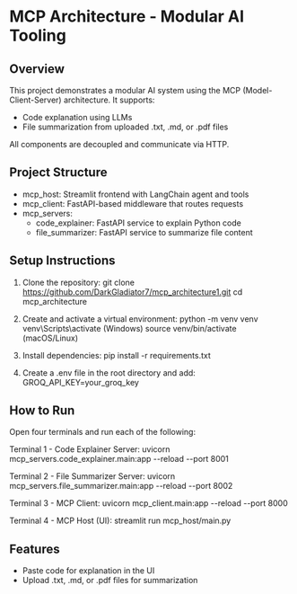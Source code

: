 # MCP Architecture - Modular AI Tooling

## Overview
This project demonstrates a modular AI system using the MCP (Model-Client-Server) architecture. It supports:
- Code explanation using LLMs
- File summarization from uploaded .txt, .md, or .pdf files

All components are decoupled and communicate via HTTP.

## Project Structure
- mcp_host: Streamlit frontend with LangChain agent and tools
- mcp_client: FastAPI-based middleware that routes requests
- mcp_servers:
  - code_explainer: FastAPI service to explain Python code
  - file_summarizer: FastAPI service to summarize file content

## Setup Instructions

1. Clone the repository:
   git clone https://github.com/DarkGladiator7/mcp_architecture1.git
   cd mcp_architecture

2. Create and activate a virtual environment:
   python -m venv venv
   venv\Scripts\activate   (Windows)
   source venv/bin/activate   (macOS/Linux)

4. Install dependencies:
   pip install -r requirements.txt

5. Create a .env file in the root directory and add:
   GROQ_API_KEY=your_groq_key
   

## How to Run

Open four terminals and run each of the following:

Terminal 1 - Code Explainer Server:
   uvicorn mcp_servers.code_explainer.main:app --reload --port 8001

Terminal 2 - File Summarizer Server:
   uvicorn mcp_servers.file_summarizer.main:app --reload --port 8002

Terminal 3 - MCP Client:
   uvicorn mcp_client.main:app --reload --port 8000

Terminal 4 - MCP Host (UI):
   streamlit run mcp_host/main.py

## Features
- Paste code for explanation in the UI
- Upload .txt, .md, or .pdf files for summarization
